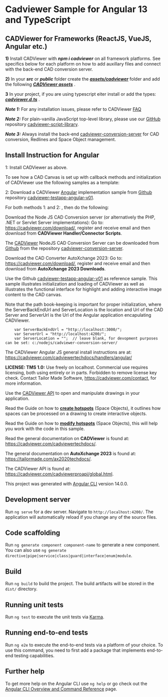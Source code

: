 # Cadviewer Sample for Angular 13 and TypeScript

## CADViewer for Frameworks (ReactJS, VueJS, Angular etc.) 

**1)** Install CADViewer with ***npm i cadviewer*** on all framework platforms. See specifics below for each platform on how to add auxillary files and connect with the back-end CAD conversion server.

**2)** In your ***src*** or ***public*** folder create the ***[assets/cadviewer](https://cadviewer.com/downloads/cadviewer/assets/assets_cadviewer.zip)*** folder and add the following ***[CADViewer assets](https://cadviewer.com/downloads/cadviewer/assets/assets_cadviewer.zip)*** .

**3** In your project, if you are using typescript eiter install or add the types: ***[cadviewer.d.ts](https://cadviewer.com/downloads/cadviewer/assets/cadviewer.d.ts)*** .


***Note 1:*** For any installation issues, please refer to CADViewer [FAQ](https://cadviewer.com/cadviewertechdocs/faq)


***Note 2:*** For plain-vanilla JavaScript top-level library, please use our [GitHub](https://github.com/CADViewer/cadviewer-script-library) repository [cadviewer-script-library](https://github.com/CADViewer/cadviewer-script-library).


***Note 3:*** Always install the back-end [cadviewer-conversion-server](https://github.com/CADViewer/cadviewer-conversion-server) for CAD conversion, Redlines and Space Object management.


## Install Instruction for Angular

1: Install CADViewer as above.

To see how a CAD Canvas is set up with callback methods and initialization of CADViewer use the following samples as a template:

2: Download a CADViewer [Angular](https://github.com/CADViewer/cadviewer-testapp-angular-v01) implementation sample from [Github](https://github.com/CADViewer/cadviewer-testapp-angular-v01) repository [cadviewer-testapp-angular-v01](https://github.com/CADViewer/cadviewer-testapp-angular-v01).


For both methods 1: and 2: , then do the following:

Download the Node JS CAD Conversion server (or alternatively the PHP, .NET or Servlet Server implementations):  Go to:  https://cadviewer.com/download/, register and receive email and then download from **CADViewer Handler/Connector Scripts**.

The [CADViewer](https://github.com/CADViewer/cadviewer-conversion-server) NodeJS CAD Conversion Server can be downloaded from [Github](https://github.com/CADViewer/cadviewer-conversion-server) from the repository [cadviewer-conversion-server](https://github.com/CADViewer/cadviewer-conversion-server).

Download the CAD Converter AutoXchange 2023:  Go to: https://cadviewer.com/download/, register and receive email and then download from **AutoXchange 2023 Downloads**.

Use the Github [cadviewer-testapp-angular-v01](https://github.com/CADViewer/cadviewer-testapp-angular-v01) as reference sample. This sample illustrates initialization and loading of CADViewer as well as illustrates the functional interface for highlight and adding interactive image content to the CAD canvas. 

Note that the path book-keeping is important for proper initialization, where the ServerBackEndUrl and ServerLocation is the location and Url of the CAD Server and ServerUrl is the Url of the Angular application encapulating CADViewer. 


		var ServerBackEndUrl = "http://localhost:3000/";
		var ServerUrl = "http://localhost:4200/";
		var ServerLocation = "";  // leave blank, for devopment purposes can be set: c:/nodejs/cadviewer-conversion-server/

The CADViewer Angular JS general install instructions are at: https://cadviewer.com/cadviewertechdocs/handlers/angular/

**LICENSE: TMS 1.0:** Use freely on localhost. Commercial use requires licensing, both using entirely or in parts. Forbidden to remove license key check.  Contact Tailor Made Software, https://cadviewer.com/contact, for more information. 

Use the [CADViewer API](https://cadviewer.com/cadviewerproapi/global.html) to open and manipulate drawings in your application. 

Read the Guide on how to **[create hotspots](https://cadviewer.com/highlight/main/)** (Space Objects), it outlines how spaces can be processed on a drawing to create interactive objects. 

Read the Guide on how to **[modify hotspots](https://cadviewer.com/highlight2/main/)**  (Space Objects), this will help you work with the code in this sample. 

Read the general documentation on **CADViewer** is found at: https://cadviewer.com/cadviewertechdocs/.

The general documentation on **AutoXchange 2023** is found at: https://tailormade.com/ax2020techdocs/.

The CADViewer API is found at: https://cadviewer.com/cadviewerproapi/global.html.




















This project was generated with [Angular CLI](https://github.com/angular/angular-cli) version 14.0.0.

## Development server

Run `ng serve` for a dev server. Navigate to `http://localhost:4200/`. The application will automatically reload if you change any of the source files.

## Code scaffolding

Run `ng generate component component-name` to generate a new component. You can also use `ng generate directive|pipe|service|class|guard|interface|enum|module`.

## Build

Run `ng build` to build the project. The build artifacts will be stored in the `dist/` directory.

## Running unit tests

Run `ng test` to execute the unit tests via [Karma](https://karma-runner.github.io).

## Running end-to-end tests

Run `ng e2e` to execute the end-to-end tests via a platform of your choice. To use this command, you need to first add a package that implements end-to-end testing capabilities.

## Further help

To get more help on the Angular CLI use `ng help` or go check out the [Angular CLI Overview and Command Reference](https://angular.io/cli) page.
